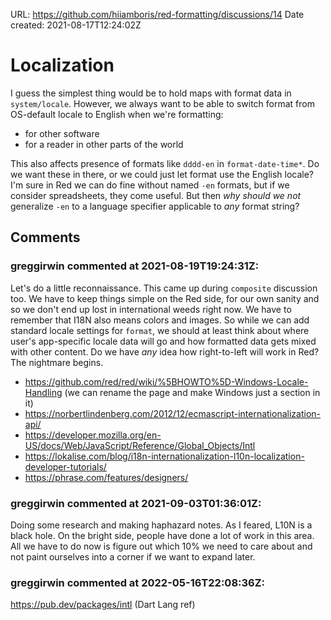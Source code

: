 URL: <https://github.com/hiiamboris/red-formatting/discussions/14>
Date created: 2021-08-17T12:24:02Z

# Localization

I guess the simplest thing would be to hold maps with format data in `system/locale`. 
However, we always want to be able to switch format from OS-default locale to English when we're formatting:
- for other software
- for a reader in other parts of the world

This also affects presence of formats like `dddd-en` in `format-date-time*`. Do we want these in there, or we could just let format use the English locale? I'm sure in Red we can do fine without named `-en` formats, but if we consider spreadsheets, they come useful. But then *why should we not* generalize `-en` to a language specifier applicable to *any* format string?


## Comments

### greggirwin commented at 2021-08-19T19:24:31Z:

Let's  do a little reconnaissance. This came up during `composite` discussion too. We have to keep things simple on the Red side, for our own sanity and so we don't end up lost in international weeds right now. We have to remember that I18N also means colors and images. So while we can add standard locale settings for `format`, we should at least think about where user's app-specific locale data will go and how formatted data gets mixed with other content. Do we have _any_ idea how right-to-left will work in Red? The nightmare begins.

- https://github.com/red/red/wiki/%5BHOWTO%5D-Windows-Locale-Handling (we can rename the page and make Windows just a section in it)
- https://norbertlindenberg.com/2012/12/ecmascript-internationalization-api/
- https://developer.mozilla.org/en-US/docs/Web/JavaScript/Reference/Global_Objects/Intl
- https://lokalise.com/blog/i18n-internationalization-l10n-localization-developer-tutorials/
- https://phrase.com/features/designers/

### greggirwin commented at 2021-09-03T01:36:01Z:

Doing some research and making haphazard notes. As I feared, L10N is a black hole. On the bright side, people have done a lot of work in this area. All we have to do now is figure out which 10% we need to care about and not paint ourselves into a corner if we want to expand later.

### greggirwin commented at 2022-05-16T22:08:36Z:

https://pub.dev/packages/intl (Dart Lang ref)

